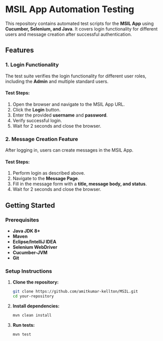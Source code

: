 # MSIL App Automation Testing

This repository contains automated test scripts for the **MSIL App** using **Cucumber, Selenium, and Java**. It covers login functionality for different users and message creation after successful authentication.

## Features

### 1. Login Functionality
The test suite verifies the login functionality for different user roles, including the **Admin** and multiple standard users.

#### **Test Steps:**
1. Open the browser and navigate to the MSIL App URL.
2. Click the **Login** button.
3. Enter the provided **username** and **password**.
4. Verify successful login.
5. Wait for 2 seconds and close the browser.

### 2. Message Creation Feature
After logging in, users can create messages in the MSIL App.

#### **Test Steps:**
1. Perform login as described above.
2. Navigate to the **Message Page**.
3. Fill in the message form with a **title, message body, and status**.
4. Wait for 2 seconds and close the browser.

## Getting Started

### **Prerequisites**
- **Java JDK 8+**
- **Maven**
- **Eclipse/IntelliJ IDEA**
- **Selenium WebDriver**
- **Cucumber-JVM**
- **Git**

### **Setup Instructions**
1. **Clone the repository:**
   ```sh
   git clone https://github.com/amitkumar-kellton/MSIL.git
   cd your-repository
   ```
2. **Install dependencies:**
   ```sh
   mvn clean install
   ```
3. **Run tests:**
   ```sh
   mvn test
   ```
